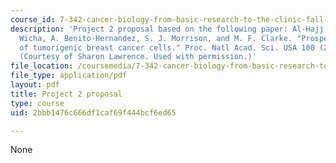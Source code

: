 ```yaml
---
course_id: 7-342-cancer-biology-from-basic-research-to-the-clinic-fall-2004
description: 'Project 2 proposal based on the following paper: Al-Hajj, M., M. S.
  Wicha, A. Benito-Hernandez, S. J. Morrison, and M. F. Clarke. "Prospective identification
  of tumorigenic breast cancer cells." Proc. Natl Acad. Sci. USA 100 (2003): 3983-3988.
  (Courtesy of Sharon Lawrence. Used with permission.)'
file_location: /coursemedia/7-342-cancer-biology-from-basic-research-to-the-clinic-fall-2004/2bbb1476c666df1caf69f444bcf6ed65_sharon_7_342_p2.pdf
file_type: application/pdf
layout: pdf
title: Project 2 proposal
type: course
uid: 2bbb1476c666df1caf69f444bcf6ed65

---
```

None